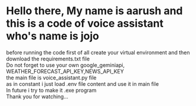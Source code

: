 <h1> Hello there, My name is aarush and this is a code of voice assistant who's name is jojo </h1>
<p>before running the code first of all create your virtual environment and then download the requirements.txt file<br>
Do not forget to use your own google_geminiapi, 
WEATHER_FORECAST_API_KEY,NEWS_API_KEY <br>
the main file is voice_assistant.py file<br>
as in constant i just load .env file content and use it in main file<br>
In future i try to make it .exe program<br>
Thank you for watching...
</p>
